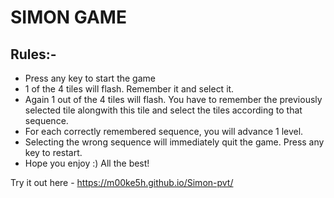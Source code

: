 # SIMON GAME

## Rules:-
- Press any key to start the game
- 1 of the 4 tiles will flash. Remember it and select it.
- Again 1 out of the 4 tiles will flash. You have to remember the previously selected tile alongwith this tile and select the tiles according to that sequence.
- For each correctly remembered sequence, you will advance 1 level.
- Selecting the wrong sequence will immediately quit the game. Press any key to restart.
- Hope you enjoy :) All the best!

Try it out here - https://m00ke5h.github.io/Simon-pvt/